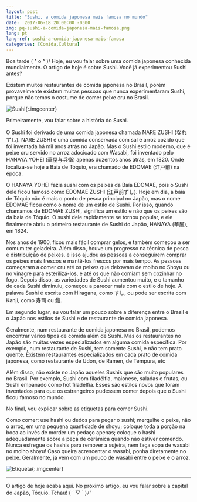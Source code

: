 ```yaml
---
layout: post
title: "Sushi, a comida japonesa mais famosa no mundo"
date:  2017-06-18 20:00:00 -0300
img: pq-sushi-a-comida-japonesa-mais-famosa.png
lang: pt
lang-ref: sushi-a-comida-japonesa-mais-famosa
categories: [Comida,Cultura]
---
```


Boa tarde ( ^ o ^ )/ Hoje, eu vou falar sobre uma comida japonesa conhecida mundialmente. O artigo de hoje é sobre Sushi. Você já experimentou Sushi antes?

Existem muitos restaurantes de comida japonesa no Brasil, porém provavelmente existem muitas pessoas que nunca experimentaram Sushi, porque não temos o costume de comer peixe cru no Brasil.

![Sushi]({{site.baseurl}}/images/sushi-a-comida-japonesa-mais-famosa.png){:.imgcenter}

Primeiramente, vou falar sobre a história do Sushi.

O Sushi foi derivado de uma comida japonesa chamada NARE ZUSHI (なれずし). NARE ZUSHI é uma comida conservada com sal e arroz cozido que foi inventada há mil anos atrás no Japão. Mas o Sushi estilo moderno, que é peixe cru servido no arroz adocicado com Wasabi, foi inventado pelo HANAYA YOHEI (華屋与兵衛) apenas duzentos anos atrás, em 1820. Onde localiza-se hoje a Baía de Tóquio, era chamado de EDOMAE (江戸前) na época.

O HANAYA YOHEI fazia sushi com os peixes da Baía EDOMAE, pois o Sushi dele ficou famoso como EDOMAE ZUSHI (江戸前ずし). Hoje em dia, a baía de Tóquio não é mais o ponto de pesca principal no Japão, mas o nome EDOMAE ficou como o nome de um estilo de Sushi. Por isso, quando chamamos de EDOMAE ZUSHI, significa um estilo e não que os peixes são da baía de Tóquio. O sushi dele rapidamente se tornou popular, e ele finalmente abriu o primeiro restaurante de Sushi do Japão, HANAYA (華屋), em 1824.

Nos anos de 1900, ficou mais fácil comprar gelos, e também começou a ser comum ter geladeira. Além disso, houve um progresso na técnica de pesca e distribuição de peixes, e isso ajudou as pessoas a conseguirem comprar os peixes mais frescos e mantê-los frescos por mais tempo. As pessoas começaram a comer cru até os peixes que deixavam de molho no Shoyu ou no vinagre para esterilizá-los, e até os que não comiam sem cozinhar no fogo. Depois disso, as variedades de Sushi aumentou muito, e o tamanho de cada Sushi diminuiu, começou a parecer mais com o estilo de hoje. A palavra Sushi é escrita com Hiragana, como すし, ou pode ser escrita com Kanji, como 寿司 ou 鮨.

Em segundo lugar, eu vou falar um pouco sobre a diferença entre o Brasil e o Japão nos estilos de Sushi e de restaurante de comida japonesa.

Geralmente, num restaurante de comida japonesa no Brasil, podemos encontrar vários tipos de comida além de Sushi. Mas os restaurantes no Japão são muitas vezes especializados em alguma comida específica. Por exemplo, num restaurante de Sushi, tem somente Sushi, e não tem prato quente. Existem restaurantes especializados em cada prato de comida japonesa, como restaurante de Udon, de Ramen, de Tempura, etc

Além disso, não existe no Japão aqueles Sushis que são muito populares no Brasil. Por exemplo, Sushi com filadélfia, maionese, saladas e frutas, ou Sushi empanado como hot filadélfia. Esses são estilos novos que foram inventados para que os estrangeiros pudessem comer depois que o Sushi ficou famoso no mundo.

No final, vou explicar sobre as etiquetas para comer Sushi.

Como comer: use hashi ou dedos para pegar o sushi; mergulhe o peixe, não o arroz, em uma pequena quantidade de shoyu; coloque toda a porção na boca ao invés de morder um pedaço apenas; coloque o hashi adequadamente sobre a peça de cerâmica quando não estiver comendo. Nunca esfregue os hashis para remover a sujeira, nem faça sopa de wasabi no molho shoyu! Caso queira acrescentar o wasabi, ponha diretamente no peixe. Geralmente, já vem com um pouco de wasabi entre o peixe e o arroz.

![Etiqueta]({{site.baseurl}}/images/sushi-a-comida-japonesa-mais-famosa-etiqueta.jpg){:.imgcenter}

---

O artigo de hoje acaba aqui. No próximo artigo, eu vou falar sobre a capital do Japão, Tóquio. Tchau! ( ´ ▽ ` )ﾉ”
